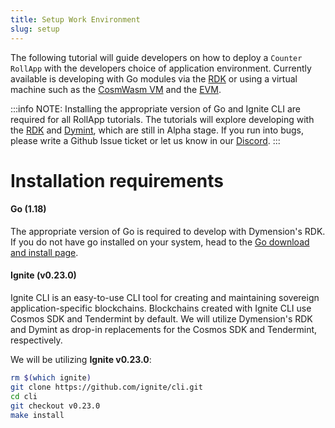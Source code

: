 ```yaml
---
title: Setup Work Environment
slug: setup
---
```


The following tutorial will guide developers on how to deploy a `Counter RollApp` with the developers choice of application environment. Currently available is developing with Go modules via the [RDK](/docs/developers/build/application-env/rdk.md) or using a virtual machine such as the [CosmWasm VM](/docs/developers/build/application-env/cosmwasm.md) and the [EVM](/docs/developers/build/application-env/evm.md).

:::info NOTE:
Installing the appropriate version of Go and Ignite CLI are required for all RollApp tutorials.
The tutorials will explore developing with the [RDK](https://github.com/dymensionxyz/rdk) and [Dymint](https://github.com/dymensionxyz/dymint), which are still in Alpha stage. If you run into bugs, please write a Github Issue ticket or let us know in our [Discord](http://discord.gg/dymension).
:::

# Installation requirements

#### <b>Go (1.18)</b>

The appropriate version of Go is required to develop with Dymension's RDK. If you do not have go installed on your system, head to the [Go download and install page](https://go.dev/dl/).

#### <b>Ignite (v0.23.0)</b>

Ignite CLI is an easy-to-use CLI tool for creating and maintaining sovereign application-specific blockchains. Blockchains created with Ignite CLI use Cosmos SDK and Tendermint by default. We will utilize Dymension's RDK and Dymint as drop-in replacements for the Cosmos SDK and Tendermint, respectively.

We will be utilizing <b>Ignite v0.23.0</b>:

```bash
rm $(which ignite)
git clone https://github.com/ignite/cli.git
cd cli
git checkout v0.23.0
make install
```

